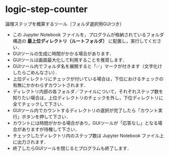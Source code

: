 # logic-step-counter
論理ステップを概算するツール（フォルダ選択用GUIつき）

- この Jupyter Notebook ファイルを，プログラムが格納されているフォルダ構造の **最上位ディレクトリ（ルートフォルダ）** に配置し，実行してください．
- GUIツールの生成に時間がかかる場合があります．
- GUIツールは画面最大化して利用することを推奨します．
- GUIツール内でフォルダ名を展開すると「✅」マークが付きます（文字化けしたらごめんなさい）．
- 上位ディレクトリにチェックが付いている場合は，下位におけるチェックの有無にかかわらずカウントされます．
- ディレクトリ内部の各フォルダ／ファイルについて，それぞれステップ数を知りたい場合は，上位ディレクトリのチェックを外し，下位ディレクトリに全てチェックして下さい．
- GUIツール内でカウントするディレクトリの選択が完了したら「カウント実行」ボタンを押して下さい．
- カウントには時間がかかる場合があり，GUIツールが「応答なし」となる場合がありますが待機して下さい．
- チェックしたディレクトリ内のステップ数は Jupyter Notebook ファイル上に出力されます．
- 終了したらGUIツールを閉じるとプログラムも終了します．
